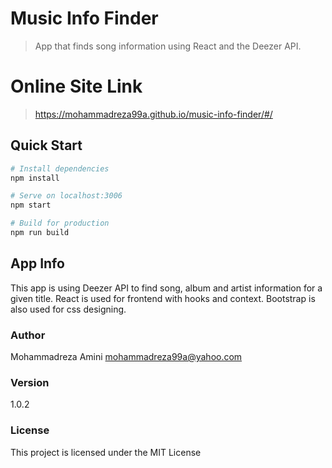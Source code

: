 # Music Info Finder

> App that finds song information using React and the Deezer API.

# Online Site Link

> https://mohammadreza99a.github.io/music-info-finder/#/

## Quick Start

```bash
# Install dependencies
npm install

# Serve on localhost:3006
npm start

# Build for production
npm run build
```

## App Info

This app is using Deezer API to find song, album and artist information for a given title.
React is used for frontend with hooks and context.
Bootstrap is also used for css designing.

### Author

Mohammadreza Amini
mohammadreza99a@yahoo.com

### Version

1.0.2

### License

This project is licensed under the MIT License
